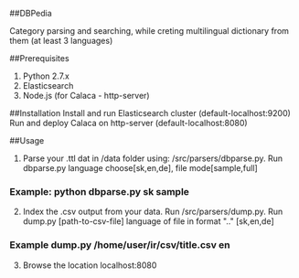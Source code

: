 ##DBPedia

Category parsing and searching, while creting multilingual dictionary from them (at least 3 languages)

##Prerequisites
1. Python 2.7.x
2. Elasticsearch
3. Node.js (for Calaca - http-server)

##Installation
Install and run Elasticsearch cluster (default-localhost:9200)
Run and deploy Calaca on http-server (default-localhost:8080)

##Usage
1. Parse your .ttl dat in /data folder using: /src/parsers/dbparse.py. Run dbparse.py language choose[sk,en,de], file mode[sample,full]

### Example: python dbparse.py sk sample

2. Index the .csv output from your data. Run /src/parsers/dump.py. Run dump.py [path-to-csv-file] language of file in format ".." [sk,en,de]

### Example dump.py /home/user/ir/csv/title.csv en

3. Browse the location localhost:8080
